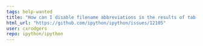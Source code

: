 ```yaml
---
tags: help-wanted
title: "How can I disable filename abbreviations in the results of tab-autocompletion?"
html_url: "https://github.com/ipython/ipython/issues/12105"
user: cxrodgers
repo: ipython/ipython
---
```


